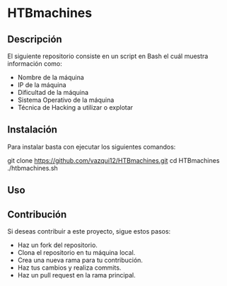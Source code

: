# HTBmachines

## Descripción

El siguiente repositorio consiste en un script en Bash el cuál muestra información como:
- Nombre de la máquina
- IP de la máquina
- Dificultad de la máquina
- Sistema Operativo de la máquina
- Técnica de Hacking a utilizar o explotar

## Instalación

Para instalar basta con ejecutar los siguientes comandos:

git clone https://github.com/vazqui12/HTBmachines.git
cd HTBmachines
./htbmachines.sh

## Uso

## Contribución

Si deseas contribuir a este proyecto, sigue estos pasos: 

- Haz un fork del repositorio. 
- Clona el repositorio en tu máquina local.
- Crea una nueva rama para tu contribución. 
- Haz tus cambios y realiza commits. 
- Haz un pull request en la rama principal.


